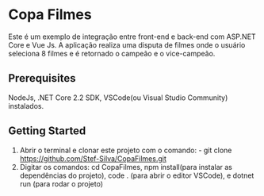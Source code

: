 # Copa Filmes

Este é um exemplo de integração entre front-end e back-end com ASP.NET Core e Vue Js. 
A aplicação realiza uma disputa de filmes onde o usuário seleciona 8 filmes e é retornado o campeão e o vice-campeão.

## Prerequisites

NodeJs, .NET Core 2.2 SDK, VSCode(ou Visual Studio Community) instalados.


## Getting Started

1. Abrir o terminal e clonar este projeto com o comando: - git clone https://github.com/Stef-Silva/CopaFilmes.git
2. Digitar os comandos: cd CopaFilmes, npm install(para instalar as dependências do projeto), code . (para abrir o editor VSCode), e dotnet run (para rodar o projeto)
